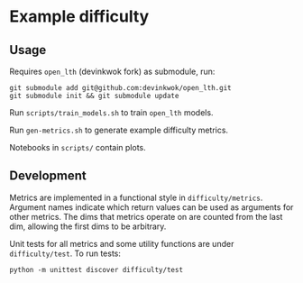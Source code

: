 Example difficulty
==================

Usage
-----

Requires `open_lth` (devinkwok fork) as submodule, run:

```
git submodule add git@github.com:devinkwok/open_lth.git
git submodule init && git submodule update
```

Run `scripts/train_models.sh` to train `open_lth` models.

Run `gen-metrics.sh` to generate example difficulty metrics.

Notebooks in `scripts/` contain plots.

Development
-----------

Metrics are implemented in a functional style in `difficulty/metrics`. Argument names indicate which return values can be used as arguments for other metrics. The dims that metrics operate on are counted from the last dim, allowing the first dims to be arbitrary.

Unit tests for all metrics and some utility functions are under `difficulty/test`. To run tests:

```
python -m unittest discover difficulty/test
```
